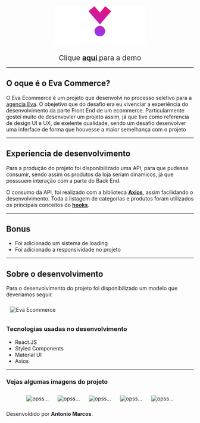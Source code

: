 <p align="center">
<img src="./public/logo.png" alt="Eva commerce" style="height:100px;width:250px; obeject-fit:cover; margin: 10px;" />
<p style="margin: 10px; font-size:1.2rem;" align="center"> Clique <b><a href="https://www.google.com" target="_blank"> aqui </a></b> para a demo</p>
</p>

<hr>

<h2> O oque é o <b>Eva Commerce</b>?</h2>
<p>O Eva Ecommerce é um projeto que desenvolvi no processo seletivo para a <a href="https://www.evacommerce.com.br/" target="_black">agencia Eva</a>. O obejetivo que do desafio era eu vivenciar a experiência do desenvolvimento da parte Front End de um ecommerce. Particularmente gostei muito de desenvovler um projeto assim, já que tive como referencia de design UI e UX,  de exelente qualidade, sendo um desafio desenvolver uma inferface de forma que houvesse a maior semelhança com o projeto</p>
<hr>

<h2>Experiencia de desenvolvimento</h2>
<p>Para a produção do projeto foi disponibilizado uma API,
para que pudesse consumir, sendo assim os produtos da loja seriam dinamicos, já que posssuem interação com  a parte do Back End.</p>
<p>O consumo da API, foi realizado com a biblioteca <b><a href="https://axios-http.com" target="_black">Axios</a></b>, assim facilidando o desenvolvimento. Toda a listagem de categorias e produtos foram utilizados os principais conceitos do <b><a href="https://pt-br.reactjs.org/docs/hooks-intro.html" target="_black">hooks</a></b>.</p>

<hr>

<h2> Bonus</h2>
<ul>
    <li style="text-decoration: none;">Foi adicionado um sistema de loading</li>
    <li style="text-decoration: none;">Foi adicionado a responsividade no projeto</li>
</ul>

<hr>

<h2>Sobre o desenvolvimento</h2>

<p>Para o desenvolvimento do projeto foi disponibilizado um modelo que deveriamos seguir.</p>
<img src="https://i.imgur.com/88J1LNy.png" alt="Eva Ecommerce" style="height:450px;width:400px; obeject-fit:cover; margin: 10px;"/>

<h3>Tecnologias  usadas no desenvolvimento</h3>
<ul>
    <li>React.JS</li>
    <li>Styled Components</li>
    <li>Material UI</li>
    <li>Axios</li>
</ul>

<hr>

<h3>Vejas algumas imagens do projeto</h3>
<p align="center">
    <img src="https://i.imgur.com/4Pwq2td.png" alt="opss..." style="margin: 10px;" />
    <img src="https://i.imgur.com/jOxgzgD.png" alt="opss..." style="margin: 10px;" />
    <img src="https://i.imgur.com/8WXuwUb.png" alt="opss..." style="margin: 10px;" />
    <img src="https://i.imgur.com/wEtL8fp.png" alt="opss..." style="margin: 10px;" />
    <img src="https://i.imgur.com/rVG32Ys.png" alt="opss..." style="margin: 10px;" />
</p>

<span style="text-align:center;">Desenvoldido por <b>Antonio Marcos</b>.<span>

